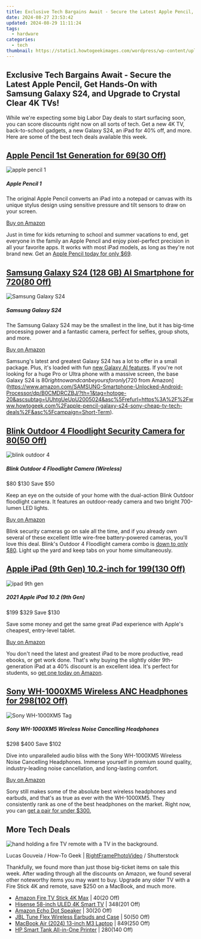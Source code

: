 ```yaml
---
title: Exclusive Tech Bargains Await - Secure the Latest Apple Pencil, Get Hands-On with Samsung Galaxy S24, and Upgrade to Crystal Clear 4K TVs!
date: 2024-08-27 23:53:42
updated: 2024-08-29 11:11:24
tags:
  - hardware
categories:
  - tech
thumbnail: https://static1.howtogeekimages.com/wordpress/wp-content/uploads/2024/08/htg-deals-aug21.jpg
---
```


## Exclusive Tech Bargains Await - Secure the Latest Apple Pencil, Get Hands-On with Samsung Galaxy S24, and Upgrade to Crystal Clear 4K TVs!

While we're expecting some big Labor Day deals to start surfacing soon, you can score discounts right now on all sorts of tech. Get a new 4K TV, back-to-school gadgets, a new Galaxy S24, an iPad for 40% off, and more. Here are some of the best tech deals available this week.

## [Apple Pencil 1st Generation for $69 ($30 Off)](https://www.amazon.com/dp/B0BJLG69QR?tag=hotoge-20&ascsubtag=UUhtgUeUpU2005024&asc%5Frefurl=https%3A%2F%2Fwww.howtogeek.com%2Fapple-pencil-galaxy-s24-sony-cheap-tv-tech-deals%2F&asc%5Fcampaign=Short-Term) 

![apple pencil 1](https://static1.howtogeekimages.com/wordpress/wp-content/uploads/2024/08/apple-pencil-1.png) 

#####  Apple Pencil 1

The original Apple Pencil converts an iPad into a notepad or canvas with its unique stylus design using sensitive pressure and tilt sensors to draw on your screen.

[Buy on Amazon](https://www.amazon.com/Apple-MK0C2AM-A-Apple-Pencil/dp/B016NY7784?tag=hotoge-20&ascsubtag=UUhtgUeUpU2005024&asc%5Frefurl=https%3A%2F%2Fwww.howtogeek.com%2Fapple-pencil-galaxy-s24-sony-cheap-tv-tech-deals%2F&asc%5Fcampaign=Short-Term) 

 Just in time for kids returning to school and summer vacations to end, get everyone in the family an Apple Pencil and enjoy pixel-perfect precision in all your favorite apps. It works with most iPad models, as long as they're not brand new. Get an [Apple Pencil today for only $69](https://www.amazon.com/dp/B0BJLG69QR?tag=hotoge-20&ascsubtag=UUhtgUeUpU2005024&asc%5Frefurl=https%3A%2F%2Fwww.howtogeek.com%2Fapple-pencil-galaxy-s24-sony-cheap-tv-tech-deals%2F&asc%5Fcampaign=Short-Term).

## [Samsung Galaxy S24 (128 GB) AI Smartphone for $720 ($80 Off)](http://www.amazon.com/SAMSUNG-Smartphone-Unlocked-Android-Processor/dp/B0CMDRCZBJ/?th=1&tag=hotoge-20&ascsubtag=UUhtgUeUpU2005024&asc%5Frefurl=https%3A%2F%2Fwww.howtogeek.com%2Fapple-pencil-galaxy-s24-sony-cheap-tv-tech-deals%2F&asc%5Fcampaign=Short-Term) 

![Samsung Galaxy S24](https://static1.howtogeekimages.com/wordpress/wp-content/uploads/2024/02/samsung-galaxy-s24.png) 

#####  Samsung Galaxy S24

The Samsung Galaxy S24 may be the smallest in the line, but it has big-time processing power and a fantastic camera, perfect for selfies, group shots, and more.

[Buy on Amazon](https://www.amazon.com/SAMSUNG-Smartphone-Unlocked-Android-Processor/dp/B0CMDMSZB4?th=1&tag=hotoge-20&ascsubtag=UUhtgUeUpU2005024&asc%5Frefurl=https%3A%2F%2Fwww.howtogeek.com%2Fapple-pencil-galaxy-s24-sony-cheap-tv-tech-deals%2F&asc%5Fcampaign=Short-Term) 

 Samsung's latest and greatest Galaxy S24 has a lot to offer in a small package. Plus, it's loaded with fun [new Galaxy AI features](https://instagram-video-recordings.techidaily.com/updated-2024-approved-elevate-your-content-game-with-these-instagram-story-tips/). If you're not looking for a huge Pro or Ultra phone with a massive screen, the base Galaxy S24 is $80 right now and can be yours for only [$720 from Amazon](https://www.amazon.com/SAMSUNG-Smartphone-Unlocked-Android-Processor/dp/B0CMDRCZBJ/?th=1&tag=hotoge-20&ascsubtag=UUhtgUeUpU2005024&asc%5Frefurl=https%3A%2F%2Fwww.howtogeek.com%2Fapple-pencil-galaxy-s24-sony-cheap-tv-tech-deals%2F&asc%5Fcampaign=Short-Term).

## [Blink Outdoor 4 Floodlight Security Camera for $80 ($50 Off)](https://www.amazon.com/All-New-Blink-Outdoor-Floodlight-Camera/dp/B0BBX45V5B?tag=hotoge-20&ascsubtag=UUhtgUeUpU2005024&asc%5Frefurl=https%3A%2F%2Fwww.howtogeek.com%2Fapple-pencil-galaxy-s24-sony-cheap-tv-tech-deals%2F&asc%5Fcampaign=Short-Term) 

![blink outdoor 4](https://static1.howtogeekimages.com/wordpress/wp-content/uploads/2024/08/blink-outdoor-4.png) 

#####  Blink Outdoor 4 Floodlight Camera (Wireless)

$80 $130 Save $50 

Keep an eye on the outside of your home with the dual-action Blink Outdoor floodlight camera. It features an outdoor-ready camera and two bright 700-lumen LED lights. 

[Buy on Amazon](https://www.amazon.com/All-New-Blink-Outdoor-Floodlight-Camera/dp/B0BBX45V5B?tag=hotoge-20&ascsubtag=UUhtgUeUpU2005024&asc%5Frefurl=https%3A%2F%2Fwww.howtogeek.com%2Fapple-pencil-galaxy-s24-sony-cheap-tv-tech-deals%2F&asc%5Fcampaign=Short-Term) 

 Blink security cameras go on sale all the time, and if you already own several of these excellent little wire-free battery-powered cameras, you'll love this deal. Blink's Outdoor 4 Floodlight camera combo is [down to only $80](https://www.amazon.com/All-New-Blink-Outdoor-Floodlight-Camera/dp/B0BBX45V5B?tag=hotoge-20&ascsubtag=UUhtgUeUpU2005024&asc%5Frefurl=https%3A%2F%2Fwww.howtogeek.com%2Fapple-pencil-galaxy-s24-sony-cheap-tv-tech-deals%2F&asc%5Fcampaign=Short-Term). Light up the yard and keep tabs on your home simultaneously.

## [Apple iPad (9th Gen) 10.2-inch for $199 ($130 Off)](https://www.amazon.com/2021-Apple-10-2-inch-iPad-Wi-Fi/dp/B09G9FPHY6?tag=hotoge-20&ascsubtag=UUhtgUeUpU2005024&asc%5Frefurl=https%3A%2F%2Fwww.howtogeek.com%2Fapple-pencil-galaxy-s24-sony-cheap-tv-tech-deals%2F&asc%5Fcampaign=Short-Term) 

![ipad 9th gen](https://static1.howtogeekimages.com/wordpress/wp-content/uploads/2023/11/ipad-9th-gen.png) 

#####  2021 Apple iPad 10.2 (9th Gen)

$199 $329 Save $130 

Save some money and get the same great iPad experience with Apple's cheapest, entry-level tablet.

[Buy on Amazon](https://www.amazon.com/dp/B09G9FPHY6?tag=hotoge-20&ascsubtag=UUhtgUeUpU2005024&asc%5Frefurl=https%3A%2F%2Fwww.howtogeek.com%2Fapple-pencil-galaxy-s24-sony-cheap-tv-tech-deals%2F&asc%5Fcampaign=Short-Term) 

 You don't need the latest and greatest iPad to be more productive, read ebooks, or get work done. That's why buying the slightly older 9th-generation iPad at a 40% discount is an excellent idea. It's perfect for students, so [get one today on Amazon](https://www.amazon.com/2021-Apple-10-2-inch-iPad-Wi-Fi/dp/B09G9FPHY6?tag=hotoge-20&ascsubtag=UUhtgUeUpU2005024&asc%5Frefurl=https%3A%2F%2Fwww.howtogeek.com%2Fapple-pencil-galaxy-s24-sony-cheap-tv-tech-deals%2F&asc%5Fcampaign=Short-Term).

## [Sony WH-1000XM5 Wireless ANC Headphones for $298 ($102 Off)](https://www.amazon.com/Sony-WH-1000XM5-Canceling-Headphones-Hands-Free/dp/B09XS7JWHH?th=1&tag=hotoge-20&ascsubtag=UUhtgUeUpU2005024&asc%5Frefurl=https%3A%2F%2Fwww.howtogeek.com%2Fapple-pencil-galaxy-s24-sony-cheap-tv-tech-deals%2F&asc%5Fcampaign=Short-Term) 

![Sony WH-1000XM5 Tag](https://static1.howtogeekimages.com/wordpress/wp-content/uploads/2023/12/sony-wh-1000xm5-tag.png) 

#####  Sony WH-1000XM5 Wireless Noise Cancelling Headphones

$298 $400 Save $102 

Dive into unparalleled audio bliss with the Sony WH-1000XM5 Wireless Noise Cancelling Headphones. Immerse yourself in premium sound quality, industry-leading noise cancellation, and long-lasting comfort.

[Buy on Amazon](https://amazon.com/dp/B09XS7JWHH?tag=hotoge-20&ascsubtag=UUhtgUeUpU2005024&asc%5Frefurl=https%3A%2F%2Fwww.howtogeek.com%2Fapple-pencil-galaxy-s24-sony-cheap-tv-tech-deals%2F&asc%5Fcampaign=Short-Term) 

 Sony still makes some of the absolute best wireless headphones and earbuds, and that's as true as ever with the WH-1000XM5\. They consistently rank as one of the best headphones on the market. Right now, you can [get a pair for under $300.](https://www.amazon.com/Sony-WH-1000XM5-Canceling-Headphones-Hands-Free/dp/B09XS7JWHH?th=1&tag=hotoge-20&ascsubtag=UUhtgUeUpU2005024&asc%5Frefurl=https%3A%2F%2Fwww.howtogeek.com%2Fapple-pencil-galaxy-s24-sony-cheap-tv-tech-deals%2F&asc%5Fcampaign=Short-Term) 

##  More Tech Deals

![hand holding a fire TV remote with a TV in the background.](https://static1.howtogeekimages.com/wordpress/wp-content/uploads/2024/08/hand-holding-the-fire-tv-controller-and-an-alert-icon-on-the-screen-in-the-background-1.jpg) 

Lucas Gouveia / How-To Geek | [RightFramePhotoVideo](https://www.shutterstock.com/image-photo/male-hand-holding-tv-remote-control-1730110726) / Shutterstock

 Thankfully, we found more than just those big-ticket items on sale this week. After wading through all the discounts on Amazon, we found several other noteworthy items you may want to buy. Upgrade any older TV with a Fire Stick 4K and remote, save $250 on a MacBook, and much more.

* [Amazon Fire TV Stick 4K Max](https://www.amazon.com/all-new-amazon-fire-tv-stick-4k-max/dp/B0BP9SNVH9?tag=hotoge-20&ascsubtag=UUhtgUeUpU2005024&asc%5Frefurl=https%3A%2F%2Fwww.howtogeek.com%2Fapple-pencil-galaxy-s24-sony-cheap-tv-tech-deals%2F&asc%5Fcampaign=Short-Term) | $40 ($20 Off)
* [Hisense 58-inch ULED 4K Smart TV](https://www.amazon.com/Hisense-58-inch-Quantum-Smart-58U6HF/dp/B0B7CLH7RW?tag=hotoge-20&ascsubtag=UUhtgUeUpU2005024&asc%5Frefurl=https%3A%2F%2Fwww.howtogeek.com%2Fapple-pencil-galaxy-s24-sony-cheap-tv-tech-deals%2F&asc%5Fcampaign=Short-Term) | $348 ($201 Off)
* [Amazon Echo Dot Speaker](https://www.amazon.com/dp/B09B8V1LZ3?tag=hotoge-20&ascsubtag=UUhtgUeUpU2005024&asc%5Frefurl=https%3A%2F%2Fwww.howtogeek.com%2Fapple-pencil-galaxy-s24-sony-cheap-tv-tech-deals%2F&asc%5Fcampaign=Short-Term) | $30 ($20 Off)
* [JBL Tune Flex Wireless Earbuds and Case](https://www.amazon.com/JBL-Tune-Flex-Wireless-Cancelling/dp/B0C1QNRGHC?tag=hotoge-20&ascsubtag=UUhtgUeUpU2005024&asc%5Frefurl=https%3A%2F%2Fwww.howtogeek.com%2Fapple-pencil-galaxy-s24-sony-cheap-tv-tech-deals%2F&asc%5Fcampaign=Short-Term) | $50 ($50 Off)
* [MacBook Air (2024) 13-inch M3 Laptop](https://www.amazon.com/dp/B0CX22ZW1T/?tag=hotoge-20&ascsubtag=UUhtgUeUpU2005024&asc%5Frefurl=https%3A%2F%2Fwww.howtogeek.com%2Fapple-pencil-galaxy-s24-sony-cheap-tv-tech-deals%2F&asc%5Fcampaign=Short-Term) | $849 ($250 Off)
* [HP Smart Tank All-in-One Printer](https://www.amazon.com/HP-Smart-7301-Cartridge-free-automatic/dp/B09CJ2V6WM?tag=hotoge-20&ascsubtag=UUhtgUeUpU2005024&asc%5Frefurl=https%3A%2F%2Fwww.howtogeek.com%2Fapple-pencil-galaxy-s24-sony-cheap-tv-tech-deals%2F&asc%5Fcampaign=Short-Term) | $280 ($140 Off)

<ins class="adsbygoogle"
     style="display:block"
     data-ad-format="autorelaxed"
     data-ad-client="ca-pub-7571918770474297"
     data-ad-slot="1223367746"></ins>



<ins class="adsbygoogle"
     style="display:block"
     data-ad-client="ca-pub-7571918770474297"
     data-ad-slot="8358498916"
     data-ad-format="auto"
     data-full-width-responsive="true"></ins>
